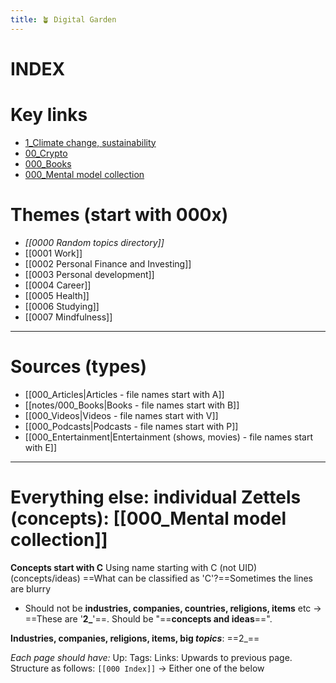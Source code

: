 ```yaml
---
title: 🪴 Digital Garden
---
```

# INDEX
# Key links
- [1_Climate change, sustainability](notes/1_Climate%20change,%20sustainability.md)
- [00_Crypto](notes/00_Crypto.md)
- [000_Books](notes/000_Books.md)
- [000_Mental model collection](notes/000_Mental%20model%20collection.md)
# Themes (start with 000x)
- *[[0000 Random topics directory]]* 
- [[0001 Work]]
- [[0002 Personal Finance and Investing]]
- [[0003 Personal development]]
- [[0004 Career]]
- [[0005 Health]]
- [[0006 Studying]]
- [[0007 Mindfulness]]
___
# Sources (types)
- [[000_Articles|Articles - file names start with A]]
- [[notes/000_Books|Books - file names start with B]] 
- [[000_Videos|Videos - file names start with V]]
- [[000_Podcasts|Podcasts - file names start with P]]
- [[000_Entertainment|Entertainment (shows, movies) - file names start with E]]
___
# Everything else: individual Zettels (concepts): [[000_Mental model collection]]
**Concepts start with C**
Using name starting with C (not UID)
(concepts/ideas)
==What can be classified as 'C'?==Sometimes the lines are blurry
- Should not be **industries, companies, countries, religions, items** etc → ==These are '**2_**'==. Should be "==**concepts and ideas**==". 

**Industries, companies, religions, items, big *topics***: ==2_==

*Each page should have:*
Up: 
Tags:
Links: Upwards to previous page. Structure as follows:
``[[000 Index]]`` -> Either one of the below
